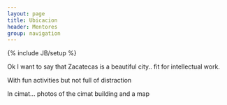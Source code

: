 ```yaml
---
layout: page
title: Ubicacion
header: Mentores
group: navigation
---
```

{% include JB/setup %}

Ok I want to say that Zacatecas is a beautiful city.. fit for intellectual work.

With fun activities but not full of distraction

In cimat... photos of the cimat building
and a map

